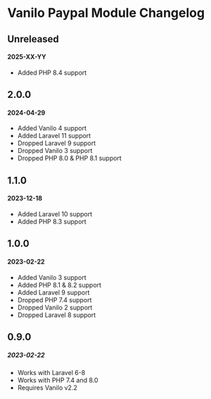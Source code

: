 # Vanilo Paypal Module Changelog

## Unreleased
#### 2025-XX-YY

- Added PHP 8.4 support

## 2.0.0
#### 2024-04-29

- Added Vanilo 4 support
- Added Laravel 11 support
- Dropped Laravel 9 support
- Dropped Vanilo 3 support
- Dropped PHP 8.0 & PHP 8.1 support 

## 1.1.0
#### 2023-12-18

- Added Laravel 10 support
- Added PHP 8.3 support

## 1.0.0
#### 2023-02-22

- Added Vanilo 3 support
- Added PHP 8.1 & 8.2 support
- Added Laravel 9 support
- Dropped PHP 7.4 support
- Dropped Vanilo 2 support
- Dropped Laravel 8 support

## 0.9.0
##### 2023-02-22

- Works with Laravel 6-8
- Works with PHP 7.4 and 8.0
- Requires Vanilo v2.2
